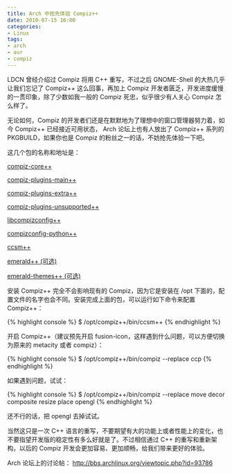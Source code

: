```yaml
---
title: Arch 中抢先体验 Compiz++
date: 2010-07-15 16:00
categories:
- Linux
tags:
- arch
- aur
- compiz
---
```


LDCN 曾经介绍过 Compiz 将用 C++ 重写，不过之后 GNOME-Shell
的大热几乎让我们忘记了 Compiz++ 这么回事，再加上 Compiz
开发者匮乏，开发进度缓慢的一贯印象，除了少数如我一般的 Compiz
死忠，似乎很少有人关心 Compiz 怎么样了。

无论如何，Compiz
的开发者们还是在默默地为了理想中的窗口管理器努力着，如今 Compiz++
已经接近可用状态， Arch 论坛上也有人放出了 Compiz++ 系列的
PKGBUILD，如果你也是 Compiz 的粉丝之一的话，不妨抢先体验一下吧。

这几个包的名称和地址是：

[compiz-core++](http://aur.archlinux.org/packages.php?ID=35680)

[compiz-plugins-main++](http://aur.archlinux.org/packages.php?ID=35910)

[compiz-plugins-extra++](http://aur.archlinux.org/packages.php?ID=35911)

[compiz-plugins-unsupported++](http://aur.archlinux.org/packages.php?ID=35912)

[libcompizconfig++](http://aur.archlinux.org/packages.php?ID=35683)

[compizconfig-python++](http://aur.archlinux.org/packages.php?ID=35684)

[ccsm++](http://aur.archlinux.org/packages.php?ID=35685)

[emerald++ (可选)](http://aur.archlinux.org/packages.php?ID=35959)

[emerald-themes++
(可选)](http://aur.archlinux.org/packages.php?ID=35960)

安装 Compiz++ 完全不会影响现有的 Compiz，因为它是安装在 /opt
下面的，配置文件的名字也会不同。安装完成上面的包，可以运行如下命令来配置
Compiz++：

{% highlight console %}
$ /opt/compiz++/bin/ccsm++
{% endhighlight %}

开启 Compiz++（建议预先开启
fusion-icon，这样遇到什么问题，可以方便切换为原来的 metacity 或者
compiz）：

{% highlight console %}
$ /opt/compiz++/bin/compiz --replace ccp
{% endhighlight %}

如果遇到问题，试试：

{% highlight console %}
$ /opt/compiz++/bin/compiz --replace move decor composite resize place opengl
{% endhighlight %}

还不行的话，把 opengl 去掉试试。

当然这只是一次 C++
语言的重写，不要期望有大的功能上或者性能上的变化，也不要指望开发版的稳定性有多么好就是了。不过相信通过
C++ 的重写和重新架构，以后的 Compiz
开发会更加容易、更加顺畅，给我们带来更好的体验。

Arch 论坛上的讨论帖：
[<http://bbs.archlinux.org/viewtopic.php?id=93786>](http://bbs.archlinux.org/viewtopic.php?id=93786)


